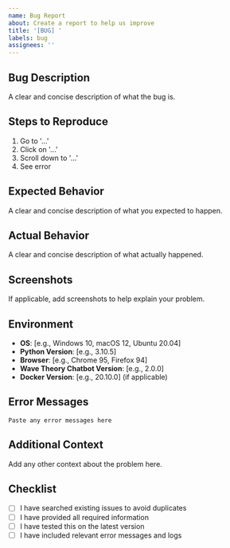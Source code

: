 ```yaml
---
name: Bug Report
about: Create a report to help us improve
title: '[BUG] '
labels: bug
assignees: ''
---
```


## Bug Description
A clear and concise description of what the bug is.

## Steps to Reproduce
1. Go to '...'
2. Click on '...'
3. Scroll down to '...'
4. See error

## Expected Behavior
A clear and concise description of what you expected to happen.

## Actual Behavior
A clear and concise description of what actually happened.

## Screenshots
If applicable, add screenshots to help explain your problem.

## Environment
- **OS**: [e.g., Windows 10, macOS 12, Ubuntu 20.04]
- **Python Version**: [e.g., 3.10.5]
- **Browser**: [e.g., Chrome 95, Firefox 94]
- **Wave Theory Chatbot Version**: [e.g., 2.0.0]
- **Docker Version**: [e.g., 20.10.0] (if applicable)

## Error Messages
```
Paste any error messages here
```

## Additional Context
Add any other context about the problem here.

## Checklist
- [ ] I have searched existing issues to avoid duplicates
- [ ] I have provided all required information
- [ ] I have tested this on the latest version
- [ ] I have included relevant error messages and logs
